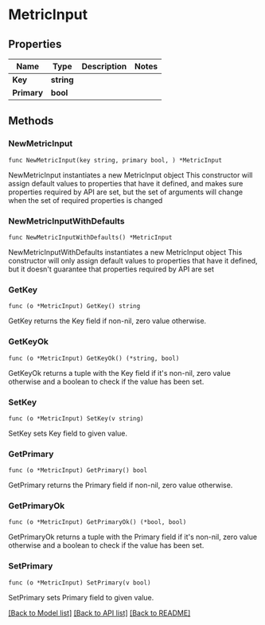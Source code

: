 # MetricInput

## Properties

Name | Type | Description | Notes
------------ | ------------- | ------------- | -------------
**Key** | **string** |  | 
**Primary** | **bool** |  | 

## Methods

### NewMetricInput

`func NewMetricInput(key string, primary bool, ) *MetricInput`

NewMetricInput instantiates a new MetricInput object
This constructor will assign default values to properties that have it defined,
and makes sure properties required by API are set, but the set of arguments
will change when the set of required properties is changed

### NewMetricInputWithDefaults

`func NewMetricInputWithDefaults() *MetricInput`

NewMetricInputWithDefaults instantiates a new MetricInput object
This constructor will only assign default values to properties that have it defined,
but it doesn't guarantee that properties required by API are set

### GetKey

`func (o *MetricInput) GetKey() string`

GetKey returns the Key field if non-nil, zero value otherwise.

### GetKeyOk

`func (o *MetricInput) GetKeyOk() (*string, bool)`

GetKeyOk returns a tuple with the Key field if it's non-nil, zero value otherwise
and a boolean to check if the value has been set.

### SetKey

`func (o *MetricInput) SetKey(v string)`

SetKey sets Key field to given value.


### GetPrimary

`func (o *MetricInput) GetPrimary() bool`

GetPrimary returns the Primary field if non-nil, zero value otherwise.

### GetPrimaryOk

`func (o *MetricInput) GetPrimaryOk() (*bool, bool)`

GetPrimaryOk returns a tuple with the Primary field if it's non-nil, zero value otherwise
and a boolean to check if the value has been set.

### SetPrimary

`func (o *MetricInput) SetPrimary(v bool)`

SetPrimary sets Primary field to given value.



[[Back to Model list]](../README.md#documentation-for-models) [[Back to API list]](../README.md#documentation-for-api-endpoints) [[Back to README]](../README.md)


